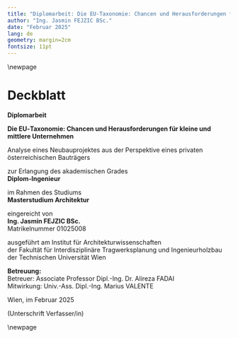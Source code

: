 ```yaml
---
title: "Diplomarbeit: Die EU‑Taxonomie: Chancen und Herausforderungen für kleine und mittlere Unternehmen"
author: "Ing. Jasmin FEJZIC BSc."
date: "Februar 2025"
lang: de
geometry: margin=2cm
fontsize: 11pt
---
```


\newpage

# Deckblatt

**Diplomarbeit**

**Die EU‑Taxonomie: Chancen und Herausforderungen für kleine und mittlere Unternehmen**

Analyse eines Neubauprojektes aus der Perspektive eines privaten österreichischen Bauträgers

zur Erlangung des akademischen Grades  
**Diplom‑Ingenieur**

im Rahmen des Studiums  
**Masterstudium Architektur**

eingereicht von  
**Ing. Jasmin FEJZIC BSc.**  
Matrikelnummer 01025008

ausgeführt am Institut für Architekturwissenschaften  
der Fakultät für Interdisziplinäre Tragwerksplanung und Ingenieurholzbau  
der Technischen Universität Wien

**Betreuung:**  
Betreuer: Associate Professor Dipl.-Ing. Dr. Alireza FADAI  
Mitwirkung: Univ.-Ass. Dipl.-Ing. Marius VALENTE

Wien, im Februar 2025

(Unterschrift Verfasser/in)

\newpage
